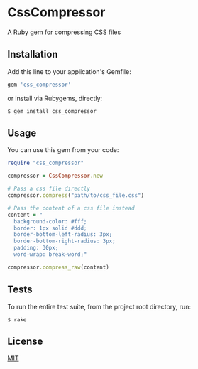 # CssCompressor

A Ruby gem for compressing CSS files

## Installation

Add this line to your application's Gemfile:

```ruby
gem 'css_compressor'
```

or install via Rubygems, directly:

```shell
$ gem install css_compressor
```

## Usage

You can use this gem from your code:

```ruby
require "css_compressor"

compressor = CssCompressor.new

# Pass a css file directly
compressor.compress("path/to/css_file.css")

# Pass the content of a css file instead
content = "
  background-color: #fff;
  border: 1px solid #ddd;
  border-bottom-left-radius: 3px;
  border-bottom-right-radius: 3px;
  padding: 30px;
  word-wrap: break-word;"

compressor.compress_raw(content)
```

## Tests

To run the entire test suite, from the project root directory, run:

```shell
$ rake
```

## License

[MIT]

[MIT]: https://github.com/rodrigoalvesvieira/css_compressor/blob/master/LICENSE.txt
